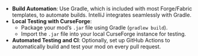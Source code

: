 - **Build Automation**: Use Gradle, which is included with most Forge/Fabric templates, to automate builds. IntelliJ integrates seamlessly with Gradle.
- **Local Testing with CurseForge**:
    - Package your mod’s `.jar` file using Gradle (`gradlew build`).
    - Import the `.jar` file into your local CurseForge instance for testing.
- **Automated Testing and CI**: Optionally, set up GitHub Actions to automatically build and test your mod on every pull request.